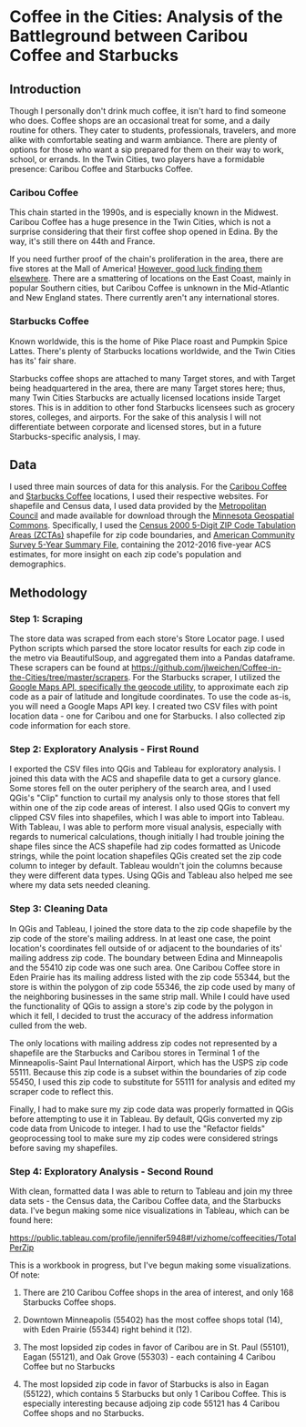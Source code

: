 # Coffee in the Cities: Analysis of the Battleground between Caribou Coffee and Starbucks

## Introduction
Though I personally don't drink much coffee, it isn't hard to find someone who does. Coffee shops are an occasional treat for some, and a daily routine for others. They cater to students, professionals, travelers, and more alike with comfortable seating and warm ambiance. There are plenty of options for those who want a sip prepared for them on their way to work, school, or errands. In the Twin Cities, two players have a formidable presence: Caribou Coffee and Starbucks Coffee.

### Caribou Coffee
This chain started in the 1990s, and is especially known in the Midwest. Caribou Coffee has a huge presence in the Twin Cities, which is not a surprise considering that their first coffee shop opened in Edina. By the way, it's still there on 44th and France.

If you need further proof of the chain's proliferation in the area, there are five stores at the Mall of America! <a href= "https://locations.cariboucoffee.com/us">However, good luck finding them elsewhere</a>. There are a smattering of locations on the East Coast, mainly in popular Southern cities, but Caribou Coffee is unknown in the Mid-Atlantic and New England states. There currently aren't any international stores.

### Starbucks Coffee
Known worldwide, this is the home of Pike Place roast and Pumpkin Spice Lattes. There's plenty of Starbucks locations worldwide, and the Twin Cities has its' fair share.

Starbucks coffee shops are attached to many Target stores, and with Target being headquartered in the area, there are many Target stores here; thus, many Twin Cities Starbucks are actually licensed locations inside Target stores. This is in addition to other fond Starbucks licensees such as grocery stores, colleges, and airports. For the sake of this analysis I will not differentiate between corporate and licensed stores, but in a future Starbucks-specific analysis, I may.

## Data
I used three main sources of data for this analysis. For the <a href = 'https://locations.cariboucoffee.com/'>Caribou Coffee</a> and <a href ='https://www.starbucks.com/store-locator'>Starbucks Coffee</a> locations, I used their respective websites. For shapefile and Census data, I used data provided by the <a href='https://metrocouncil.org/Data-and-Maps.aspx'>Metropolitan Council</a> and made available for download through the <a href='https://gisdata.mn.gov'>Minnesota Geospatial Commons</a>. Specifically, I used the <a href = 'https://gisdata.mn.gov/dataset/us-mn-state-metc-society-census2000tiger-zcta'>Census 2000 5-Digit ZIP Code Tabulation Areas (ZCTAs)</a> shapefile for zip code boundaries, and <a href = 'https://gisdata.mn.gov/dataset/us-mn-state-metc-society-census-acs'>American Community Survey 5-Year Summary File</a>, containing the 2012-2016 five-year ACS estimates, for more insight on each zip code's population and demographics.

## Methodology

### Step 1: Scraping
The store data was scraped from each store's Store Locator page. I used Python scripts which parsed the store locator results for each zip code in the metro via BeautifulSoup, and aggregated them into a Pandas dataframe. These scrapers can be found at https://github.com/jlweichen/Coffee-in-the-Cities/tree/master/scrapers. For the Starbucks scraper, I utilized the <a href = 'https://developers.google.com/maps/documentation/geocoding/intro'>Google Maps API, specifically the geocode utility</a>, to approximate each zip code as a pair of latitude and longitude coordinates. To use the code as-is, you will need a Google Maps API key. I created two CSV files with point location data - one for Caribou and one for Starbucks. I also collected zip code information for each store.

### Step 2: Exploratory Analysis - First Round
I exported the CSV files into QGis and Tableau for exploratory analysis. I joined this data with the ACS and shapefile data to get a cursory glance. Some stores fell on the outer periphery of the search area, and I used QGis's "Clip" function to curtail my analysis only to those stores that fell within one of the zip code areas of interest. I also used QGis to convert my clipped CSV files into shapefiles, which I was able to import into Tableau. With Tableau, I was able to perform more visual analysis, especially with regards to numerical calculations, though initially I had trouble joining the shape files since the ACS shapefile had zip codes formatted as Unicode strings, while the point location shapefiles QGis created set the zip code column to integer by default. Tableau wouldn't join the columns because they were different data types. Using QGis and Tableau also helped me see where my data sets needed cleaning.

### Step 3: Cleaning Data
In QGis and Tableau, I joined the store data to the zip code shapefile by the zip code of the store's mailing address. In at least one case, the point location's coordinates fell outside of or adjacent to the boundaries of its' mailing address zip code. The boundary between Edina and Minneapolis and the 55410 zip code was one such area. One Caribou Coffee store in Eden Prairie has its mailing address listed with the zip code 55344, but the store is within the polygon of zip code 55346, the zip code used by many of the neighboring businesses in the same strip mall. While I could have used the functionality of QGis to assign a store's zip code by the polygon in which it fell, I decided to trust the accuracy of the address information culled from the web.

The only locations with mailing address zip codes not represented by a shapefile are the Starbucks and Caribou stores in Terminal 1 of the Minneapolis-Saint Paul International Airport, which has the USPS zip code 55111. Because this zip code is a subset within the boundaries of zip code 55450, I used this zip code to substitute for 55111 for analysis and edited my scraper code to reflect this.

Finally, I had to make sure my zip code data was properly formatted in QGis before attempting to use it in Tableau. By default, QGis converted my zip code data from Unicode to integer. I had to use the "Refactor fields" geoprocessing tool to make sure my zip codes were considered strings before saving my shapefiles.

### Step 4: Exploratory Analysis - Second Round
With clean, formatted data I was able to return to Tableau and join my three data sets - the Census data, the Caribou Coffee data, and the Starbucks data. I've begun making some nice visualizations in Tableau, which can be found here:

https://public.tableau.com/profile/jennifer5948#!/vizhome/coffeecities/TotalPerZip

This is a workbook in progress, but I've begun making some visualizations. Of note:
1. There are 210 Caribou Coffee shops in the area of interest, and only 168 Starbucks Coffee shops.
2. Downtown Minneapolis (55402) has the most coffee shops total (14), with Eden Prairie (55344) right behind it (12).

3. The most lopsided zip codes in favor of Caribou are in St. Paul (55101), Eagan (55121), and Oak Grove (55303) - each containing 4 Caribou Coffee but no Starbucks
4. The most lopsided zip code in favor of Starbucks is also in Eagan (55122), which contains 5 Starbucks but only 1 Caribou Coffee. This is especially interesting because adjoing zip code 55121 has 4 Caribou Coffee shops and no Starbucks.
